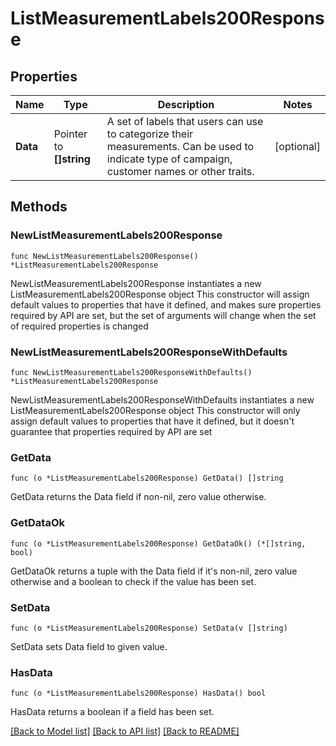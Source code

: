 # ListMeasurementLabels200Response

## Properties

Name | Type | Description | Notes
------------ | ------------- | ------------- | -------------
**Data** | Pointer to **[]string** | A set of labels that users can use to categorize their measurements. Can be used to indicate type of campaign, customer names or other traits.  | [optional] 

## Methods

### NewListMeasurementLabels200Response

`func NewListMeasurementLabels200Response() *ListMeasurementLabels200Response`

NewListMeasurementLabels200Response instantiates a new ListMeasurementLabels200Response object
This constructor will assign default values to properties that have it defined,
and makes sure properties required by API are set, but the set of arguments
will change when the set of required properties is changed

### NewListMeasurementLabels200ResponseWithDefaults

`func NewListMeasurementLabels200ResponseWithDefaults() *ListMeasurementLabels200Response`

NewListMeasurementLabels200ResponseWithDefaults instantiates a new ListMeasurementLabels200Response object
This constructor will only assign default values to properties that have it defined,
but it doesn't guarantee that properties required by API are set

### GetData

`func (o *ListMeasurementLabels200Response) GetData() []string`

GetData returns the Data field if non-nil, zero value otherwise.

### GetDataOk

`func (o *ListMeasurementLabels200Response) GetDataOk() (*[]string, bool)`

GetDataOk returns a tuple with the Data field if it's non-nil, zero value otherwise
and a boolean to check if the value has been set.

### SetData

`func (o *ListMeasurementLabels200Response) SetData(v []string)`

SetData sets Data field to given value.

### HasData

`func (o *ListMeasurementLabels200Response) HasData() bool`

HasData returns a boolean if a field has been set.


[[Back to Model list]](../README.md#documentation-for-models) [[Back to API list]](../README.md#documentation-for-api-endpoints) [[Back to README]](../README.md)


